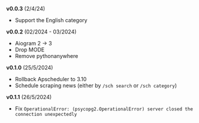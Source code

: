 
**v0.0.3** (2/4/24)

* Support the English category

**v0.0.2** (02/2024 - 03/2024)

* Aiogram 2 -> 3
* Drop MODE
* Remove pythonanywhere


**v0.1.0** (25/5/2024)

* Rollback Apscheduler to 3.10
* Schedule scraping news (either by `/sch search` or `/sch category`)

**v0.1.1** (26/5/2024)

* Fix `OperationalError: (psycopg2.OperationalError) server closed the connection unexpectedly`
